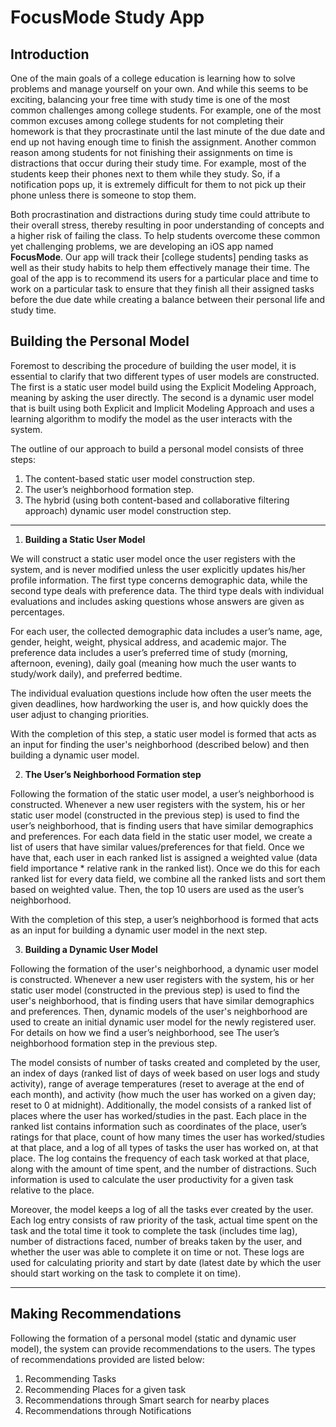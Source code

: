 # FocusMode Study App

## Introduction

One of the main goals of a college education is learning how to solve problems and manage yourself on your own. And while this seems to be exciting, balancing your free time with study time is one of the most common challenges among college students. For example, one of the most common excuses among college students for not completing their homework is that they procrastinate until the last minute of the due date and end up not having enough time to finish the assignment. Another common reason among students for not finishing their assignments on time is distractions that occur during their study time. For example, most of the students keep their phones next to them while they study. So, if a notification pops up, it is extremely difficult for them to not pick up their phone unless there is someone to stop them.

Both procrastination and distractions during study time could attribute to their overall stress, thereby resulting in poor understanding of concepts and a higher risk of failing the class. To help students overcome these common yet challenging problems, we are developing an iOS app named **FocusMode**. Our app will track their [college students] pending tasks as well as their study habits to help them effectively manage their time. The goal of the app is to recommend its users for a particular place and time to work on a particular task to ensure that they finish all their assigned tasks before the due date while creating a balance between their personal life and study time.

## Building the Personal Model

Foremost to describing the procedure of building the user model, it is essential to clarify that two different types of user models are constructed. The first is a static user model build using the Explicit Modeling Approach, meaning by asking the user directly. The second is a dynamic user model that is built using both Explicit and Implicit Modeling Approach and uses a learning algorithm to modify the model as the user interacts with the system.

The outline of our approach to build a personal model consists of three steps:
1. The content-based static user model construction step.
2. The user’s neighborhood formation step.
3. The hybrid (using both content-based and collaborative filtering approach) dynamic user model construction step.
------

1. **Building a Static User Model**

We will construct a static user model once the user registers with the system, and is never modified unless the user explicitly updates his/her profile information. The first type concerns demographic data, while the second type deals with preference data. The third type deals with individual evaluations and includes asking questions whose answers are given as percentages.

For each user, the collected demographic data includes a user’s name, age, gender, height, weight, physical address, and academic major. The preference data includes a user’s preferred time of study (morning, afternoon, evening), daily goal (meaning how much the user wants to study/work daily), and preferred bedtime.

The individual evaluation questions include how often the user meets the given deadlines, how hardworking the user is, and how quickly does the user adjust to changing priorities.

With the completion of this step, a static user model is formed that acts as an input for finding the user's neighborhood (described below) and then building a dynamic user model.

2. **The User’s Neighborhood Formation step**

Following the formation of the static user model, a user’s neighborhood is constructed. Whenever a new user registers with the system, his or her static user model (constructed in the previous step) is used to find the user’s neighborhood, that is finding users that have similar demographics and preferences. For each data field in the static user model, we create a list of users that have similar values/preferences for that field. Once we have that, each user in each ranked list is assigned a weighted value (data field importance * relative rank in the ranked list). Once we do this for each ranked list for every data field, we combine all the ranked lists and sort them based on weighted value. Then, the top 10 users are used as the user’s neighborhood.

With the completion of this step, a user’s neighborhood is formed that acts as an input for building a dynamic user model in the next step.

3. **Building a Dynamic User Model**

Following the formation of the user's neighborhood, a dynamic user model is constructed. Whenever a new user registers with the system, his or her static user model (constructed in the previous step) is used to find the user's neighborhood, that is finding users that have similar demographics and preferences. Then, dynamic models of the user's neighborhood are used to create an initial dynamic user model for the newly registered user. For details on how we find a user’s neighborhood, see The user’s neighborhood formation step in the previous step.

The model consists of number of tasks created and completed by the user, an index of days (ranked list of days of week based on user logs and study activity), range of average temperatures (reset to average at the end of each month), and activity (how much the user has worked on a given day; reset to 0 at midnight). Additionally, the model consists of a ranked list of places where the user has worked/studies in the past. Each place in the ranked list contains information such as coordinates of the place, user’s ratings for that place, count of how many times the user has worked/studies at that place, and a log of all types of tasks the user has worked on, at that place. The log contains the frequency of each task worked at that place, along with the amount of time spent, and the number of distractions. Such information is used to calculate the user productivity for a given task relative to the place.

Moreover, the model keeps a log of all the tasks ever created by the user. Each log entry consists of raw priority of the task, actual time spent on the task and the total time it took to complete the task (includes time lag), number of distractions faced, number of breaks taken by the user, and whether the user was able to complete it on time or not. These logs are used for calculating priority and start by date (latest date by which the user should start working on the task to complete it on time).

----

## Making Recommendations

Following the formation of a personal model (static and dynamic user model), the system can provide recommendations to the users. The types of recommendations provided are listed below:

1. Recommending Tasks
2. Recommending Places for a given task
3. Recommendations through Smart search for nearby places
4. Recommendations through Notifications
